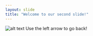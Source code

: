 ```yaml
---
layout: slide
title: "Welcome to our second slide!"
---
```

![alt text](https://i.redd.it/8jfvwuu7vmc11.jpg)
Use the left arrow to go back!

